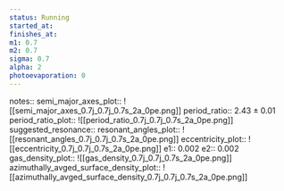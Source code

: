 ```yaml
---
status: Running
started_at:
finishes_at:
m1: 0.7
m2: 0.7
sigma: 0.7
alpha: 2
photoevaporation: 0
---
```


notes::
semi_major_axes_plot:: ![[semi_major_axes_0.7j_0.7j_0.7s_2a_0pe.png]]
period_ratio:: 2.43 ± 0.01
period_ratio_plot:: ![[period_ratio_0.7j_0.7j_0.7s_2a_0pe.png]]
suggested_resonance:: 
resonant_angles_plot:: ![[resonant_angles_0.7j_0.7j_0.7s_2a_0pe.png]]
eccentricity_plot:: ![[eccentricity_0.7j_0.7j_0.7s_2a_0pe.png]]
e1:: 0.002
e2:: 0.002
gas_density_plot:: ![[gas_density_0.7j_0.7j_0.7s_2a_0pe.png]]
azimuthally_avged_surface_density_plot:: ![[azimuthally_avged_surface_density_0.7j_0.7j_0.7s_2a_0pe.png]]
